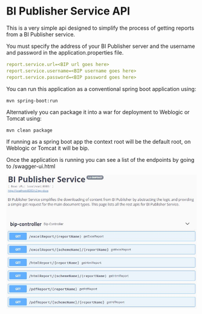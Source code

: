 # BI Publisher Service API

This is a very simple api designed to simplify the process of getting reports from a BI Publisher service.

You must specify the address of your BI Publisher server and the username and password in the application.properties file. 
```yaml
report.service.url=<BIP url goes here>
report.service.username=<BIP username goes here>
report.service.password=<BIP password goes here>

```

You can run this application as a conventional spring boot application using:
```shell
mvn spring-boot:run
```
Alternatively you can package it into a  war for deployment to Weblogic or Tomcat using:
```shell
mvn clean package
```
If running as a spring boot app the context root will be the default root, on Weblogic or Tomcat it will be bip.

Once the application is running you can see a list of the endpoints by going to <url>/swagger-ui.html 

![Swagger Screen Shot](SwaggerScreenShot.JPG "Swagger Screen Shot")
